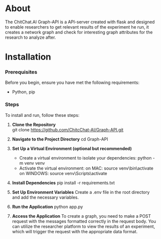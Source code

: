 # About

The ChitChat.AI Graph-API is a API-server created with flask and designed to enable researchers to get relevant results of the experiment he run, it creates a network graph and check for interesting graph attributes for the research to analyze after.

# Installation

### Prerequisites
Before you begin, ensure you have met the following requirements:
- Python, pip 


### Steps
To install and run, follow these steps:

1. **Clone the Repository**  
   git clone https://github.com/ChitcChat-AI/Graph-API.git

2. **Navigate to the Project Directory**
    cd Graph-API

3. **Set Up a Virtual Environment (optional but recommended)**
    - Create a virtual environment to isolate your dependencies:
        python -m venv venv
    - Activate the virtual environment:
        on MAC: source venv\bin\activate
        on WINDOWS: source venv\Scripts\activate


4. **Install Dependencies**
     pip install -r requirements.txt

5. **Set Up Environment Variables**
    Create a .env file in the root directory and add the necessary variables.

6. **Run the Application**
    python app.py

7. **Access the Application**
    To create a graph, you need to make a POST request with the messages formatted correctly in the request body. You can utilize the researcher platform to view the results of an experiment, which will trigger the request with the appropriate data format.
